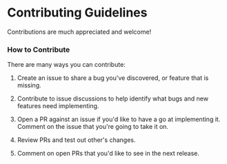 # Contributing Guidelines

Contributions are much appreciated and welcome!

### How to Contribute

There are many ways you can contribute:

1. Create an issue to share a bug you've discovered, or feature that is missing.

2. Contribute to issue discussions to help identify what bugs and new features need implementing.

3. Open a PR against an issue if you'd like to have a go at implementing it. Comment on the issue that you're going to take it on.

4. Review PRs and test out other's changes.

5. Comment on open PRs that you'd like to see in the next release.

